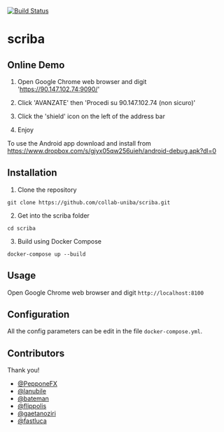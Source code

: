 [![Build Status](https://travis-ci.org/collab-uniba/scriba.svg?branch=master)](https://travis-ci.org/collab-uniba/scriba)

# scriba

## Online Demo

1. Open Google Chrome web browser and digit 'https://90.147.102.74:9090/'

2. Click 'AVANZATE' then 'Procedi su 90.147.102.74 (non sicuro)'

3. Click the 'shield' icon on the left of the address bar 

4. Enjoy

To use the Android app download and install from https://www.dropbox.com/s/gjyx05qw256uieh/android-debug.apk?dl=0

## Installation

1. Clone the repository

  `git clone https://github.com/collab-uniba/scriba.git`

2. Get into the scriba folder

  `cd scriba`

3. Build using Docker Compose

  `docker-compose up --build`

## Usage

Open Google Chrome web browser and digit `http://localhost:8100`

## Configuration

All the config parameters can be edit in the file `docker-compose.yml`.

## Contributors

Thank you!

* [@PepponeFX](https://github.com/PepponeFX)
* [@lanubile](https://github.com/lanubile)
* [@bateman](https://github.com/bateman)
* [@flippolis](https://github.com/flippolis)
* [@gaetanoziri](https://github.com/gaetanoziri)
* [@fastluca](https://github.com/fastluca)
